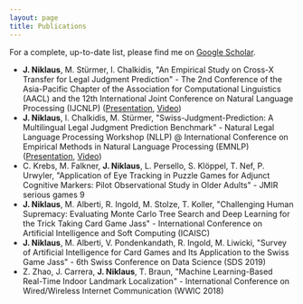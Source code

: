 ```yaml
---
layout: page
title: Publications
---
```


For a complete, up-to-date list, please find me on [Google Scholar](https://scholar.google.com/citations?user=qJ8iricAAAAJ).

* **J. Niklaus**, M. Stürmer, I. Chalkidis, "An Empirical Study on Cross-X Transfer for Legal Judgment Prediction" - The 2nd Conference of the Asia-Pacific Chapter of the Association for Computational Linguistics (AACL) and the 12th International Joint Conference on Natural Language Processing (IJCNLP) ([Presentation](https://docs.google.com/presentation/d/1oj14b80z03s5qpHrgfeR4-rRNl4vdEnKDiZ0qV9yJtk/edit?usp=sharing), [Video](https://youtu.be/_swVKrF3lFA))
* **J. Niklaus**, I. Chalkidis, M. Stürmer, "Swiss-Judgment-Prediction: A Multilingual Legal Judgment Prediction Benchmark" - Natural Legal Language Processing Workshop (NLLP) @ International Conference on Empirical Methods in Natural Language Processing (EMNLP) ([Presentation](https://drive.google.com/file/d/1p68rB4A-EmirVqjvzPnmGNUo1qTqNxUI/view?usp=sharing), [Video](https://youtu.be/nfGbywb2wHI))
* C. Krebs, M. Falkner, **J. Niklaus**, L. Persello, S. Klöppel, T. Nef, P. Urwyler, "Application of Eye Tracking in Puzzle Games for Adjunct Cognitive Markers: Pilot Observational Study in Older Adults" - JMIR serious games 9
* **J. Niklaus**, M. Alberti, R. Ingold, M. Stolze, T. Koller, "Challenging Human Supremacy: Evaluating Monte Carlo Tree Search and Deep Learning for the Trick Taking Card Game Jass" - International Conference on Artificial Intelligence and Soft Computing (ICAISC)
* **J. Niklaus**, M. Alberti, V. Pondenkandath, R. Ingold, M. Liwicki, "Survey of Artificial Intelligence for Card Games and Its Application to the Swiss Game Jass" - 6th Swiss Conference on Data Science (SDS 2019)
* Z. Zhao, J. Carrera, **J. Niklaus**, T. Braun, "Machine Learning-Based Real-Time Indoor Landmark Localization" - International Conference on Wired/Wireless Internet Communication (WWIC 2018)


